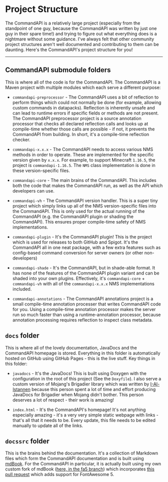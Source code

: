 # Project Structure

The CommandAPI is a relatively large project (especially from the standpoint of one guy, because the CommandAPI was written by just one guy in their spare time!) and trying to figure out what everything does is a nightmare without some guidance. I've always felt that other community project structures aren't well documented and contributing to them can be daunting. Here's the CommandAPI's project structure for you!

-----

## CommandAPI submodule folders

This is where all of the code is for the CommandAPI. The CommandAPI is a Maven project with multiple modules which each serve a different purpose:

- `commandapi-preprocessor` - The CommandAPI uses a bit of reflection to perform things which could not normally be done (for example, allowing custom commands in datapacks). Reflection is inherently unsafe and can lead to runtime errors if specific fields or methods are not present. The CommandAPI preprocessor project is a source annotation processor that checks all declared reflection calls and looks up at compile-time whether those calls are possible - if not, it prevents the CommandAPI from building. In short, it's a compile-time reflection checker.

- `commandapi-x.x.x` - The CommandAPI needs to access various NMS methods in order to operate. These are implemented for the specific version given by `x.x.x`. For example, to support Minecraft `1.16.5`, the project is `commandapi-1.16.5`. The `NMS` class implementation is done in these version-specific files.

- `commandapi-core` - The main brains of the CommandAPI. This includes both the code that makes the CommandAPI run, as well as the API which developers can use.

- `commandapi-vh` - The CommandAPI version handler. This is a super tiny project which simply links up all of the NMS version-specific files into the CommandAPI. This is only used for the actual running of the CommandAPI (e.g. the CommandAPI plugin or shading the CommandAPI). This ensures proper compile-time safety of NMS implementations.

- `commandapi-plugin` - It's the CommandAPI plugin! This is the project which is used for releases to both GitHub and Spigot. It's the CommandAPI all in one neat package, with a few extra features such as config-based command conversion for server owners (or other non-developers)

- `commandapi-shade` - It's the CommandAPI, but in shade-able format. It has none of the features of the CommandAPI plugin variant and can be shaded into your own plugins. Effectively, it's `commandapi-core` + `commandapi-vh` with all of the `commandapi-x.x.x` NMS implementations included.

- `commandapi-annotations` - The CommandAPI annotations project is a small compile-time annotation processer that writes CommandAPI code for you. Using a compile-time annotation processor makes the server run so much faster than using a runtime-annotation processor, because annotation processing requires reflection to inspect class metadata.

## `docs` folder

This is where all of the lovely documentation, JavaDocs and the CommandAPI homepage is stored. Everything in this folder is automatically hosted on GitHub using GitHub Pages - this is the live stuff. Key things in this folder:

- `javadocs` - It's the JavaDocs! This is built using Doxygen with the configuration in the root of this project (See the `Doxyfile`). I also serve a custom version of Mojang's Brigadier library which was written by [I-Al-Istannen](https://github.com/I-Al-Istannen/brigadier) because this person spent a lot of time and effort producing JavaDocs for Brigadier when Mojang didn't bother. This person deserves a lot of respect - their work is amazing!

- `index.html` - It's the CommandAPI's homepage! It's not anything especially amazing - it's a very very simple static webpage with links - that's all that it needs to be. Every update, this file needs to be edited manually to update all of the links.

## `docssrc` folder

This is the brains behind the documentation. It's a collection of Markdown files which form the CommandAPI documentation and is built using [mdBook](https://github.com/rust-lang/mdBook). For the CommandAPI in particular, it is actually built using my own custom fork of mdBook ([here, in the fa5 branch](https://github.com/JorelAli/mdBook/tree/fa5)) which incorporates [this pull request](https://github.com/rust-lang/mdBook/pull/1225) which adds support for FontAwesome 5.
